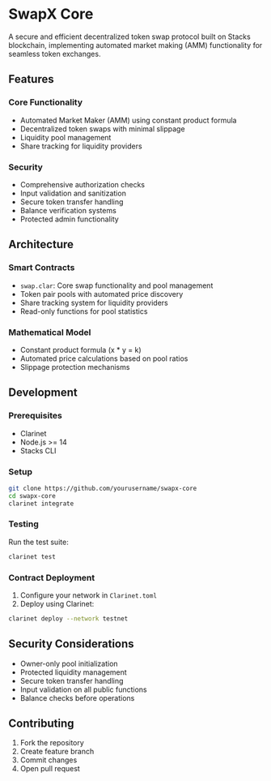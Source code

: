 # SwapX Core

A secure and efficient decentralized token swap protocol built on Stacks blockchain, implementing automated market making (AMM) functionality for seamless token exchanges.

## Features

### Core Functionality
- Automated Market Maker (AMM) using constant product formula
- Decentralized token swaps with minimal slippage
- Liquidity pool management
- Share tracking for liquidity providers

### Security
- Comprehensive authorization checks
- Input validation and sanitization
- Secure token transfer handling
- Balance verification systems
- Protected admin functionality

## Architecture

### Smart Contracts
- `swap.clar`: Core swap functionality and pool management
- Token pair pools with automated price discovery
- Share tracking system for liquidity providers
- Read-only functions for pool statistics

### Mathematical Model
- Constant product formula (x * y = k)
- Automated price calculations based on pool ratios
- Slippage protection mechanisms

## Development

### Prerequisites
- Clarinet
- Node.js >= 14
- Stacks CLI

### Setup
```bash
git clone https://github.com/yourusername/swapx-core
cd swapx-core
clarinet integrate
```

### Testing
Run the test suite:
```bash
clarinet test
```

### Contract Deployment
1. Configure your network in `Clarinet.toml`
2. Deploy using Clarinet:
```bash
clarinet deploy --network testnet
```

## Security Considerations
- Owner-only pool initialization
- Protected liquidity management
- Secure token transfer handling
- Input validation on all public functions
- Balance checks before operations

## Contributing
1. Fork the repository
2. Create feature branch
3. Commit changes
4. Open pull request
 